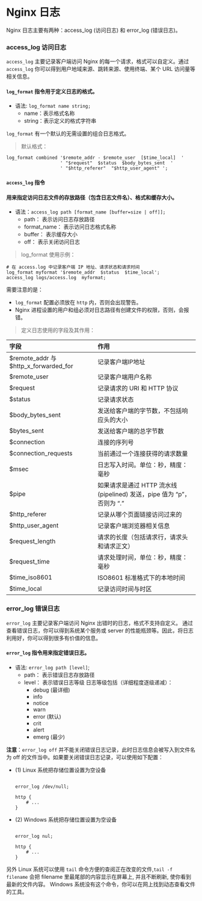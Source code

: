 # Nginx 日志

Nginx 日志主要有两种：access_log (访问日志) 和 error_log (错误日志)。

### access_log 访问日志

`access_log` 主要记录客户端访问 Nginx 的每一个请求，格式可以自定义。通过 `access_log` 你可以得到用户地域来源、跳转来源、使用终端、某个 URL 访问量等相关信息。

#### `log_format` 指令用于定义日志的格式。
- 语法: `log_format name string;`
    - name：表示格式名称
    - string：表示定义的格式字符串

`log_format` 有一个默认的无需设置的组合日志格式。

> 默认格式：

```nginx
log_format combined '$remote_addr - $remote_user  [$time_local]  '
                    ' "$request"  $status  $body_bytes_sent  '
                    ' "$http_referer"  "$http_user_agent" ';
```

#### `access_log` 指令
#### 用来指定访问日志文件的存放路径（包含日志文件名）、格式和缓存大小。
- 语法：`access_log path [format_name [buffer=size | off]];`
    - path： 表示访问日志存放路径
    - format_name： 表示访问日志格式名称
    - buffer： 表示缓存大小
    - off： 表示关闭访问日志

> log_format 使用示例：

```nginx
# 在 access.log 中记录客户端 IP 地址、请求状态和请求时间
log_format myformat '$remote_addr  $status  $time_local';
access_log logs/access.log  myformat;
```

需要注意的是：
- `log_format` 配置必须放在 `http` 内，否则会出现警告。
- Nginx 进程设置的用户和组必须对日志路径有创建文件的权限，否则，会报错。

> 定义日志使用的字段及其作用：

|  字段                                 |  作用                                                             |
|:--------------------------------------|:------------------------------------------------------------------|
|  $remote_addr 与 $http_x_forwarded_for  |  记录客户端IP地址                                                 |
|  $remote_user                         |  记录客户端用户名称                                               |
|  $request                             |  记录请求的 URI 和 HTTP 协议                                          |
|  $status                              |  记录请求状态                                                     |
|  $body_bytes_sent                     |  发送给客户端的字节数，不包括响应头的大小                         |
|  $bytes_sent                          |  发送给客户端的总字节数                                           |
|  $connection                          |  连接的序列号                                                     |
|  $connection_requests                 |  当前通过一个连接获得的请求数量                                   |
|  $msec                                |  日志写入时间。单位：秒，精度：毫秒                               |
|  $pipe                                |  如果请求是通过 HTTP 流水线 (pipelined) 发送，pipe 值为 “p”，否则为 “.”  |
|  $http_referer                        |  记录从哪个页面链接访问过来的                                     |
|  $http_user_agent                     |  记录客户端浏览器相关信息                                         |
|  $request_length                      |  请求的长度（包括请求行，请求头和请求正文）                       |
|  $request_time                        |  请求处理时间，单位：秒，精度：毫秒                                 |
|  $time_iso8601                        |  ISO8601 标准格式下的本地时间                                      |
|  $time_local                          |  记录访问时间与时区                                               |


### error_log 错误日志

`error_log` 主要记录客户端访问 Nginx 出错时的日志，格式不支持自定义。
通过查看错误日志，你可以得到系统某个服务或 server 的性能瓶颈等。因此，将日志利用好，你可以得到很多有价值的信息。

#### `error_log` 指令用来指定错误日志。
- 语法: `error_log path [level]`;
    - path： 表示错误日志存放路径
    - level： 表示错误日志等级
        日志等级包括（详细程度逐级递减）：
        - debug (最详细)
        - info
        - notice
        - warn
        - error (默认)
        - crit
        - alert
        - emerg (最少)

**注意**：`error_log off` 并不能关闭错误日志记录，此时日志信息会被写入到文件名为 off 的文件当中。如果要关闭错误日志记录，可以使用如下配置：

- (1) Linux 系统把存储位置设置为空设备

    ```nginx

    error_log /dev/null;

    http {
        # ...
    }
    ```

- (2) Windows 系统把存储位置设置为空设备

    ```nginx

    error_log nul;

    http {
        # ...
    }
    ```

另外 Linux 系统可以使用 `tail` 命令方便的查阅正在改变的文件,`tail -f filename` 会把 filename 里最尾部的内容显示在屏幕上, 并且不断刷新, 使你看到最新的文件内容。
Windows 系统没有这个命令，你可以在网上找到动态查看文件的工具。
